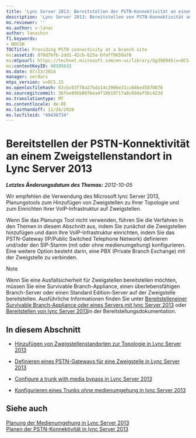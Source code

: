 ```yaml
---
title: 'Lync Server 2013: Bereitstellen der PSTN-Konnektivität an einem Zweigstellenstandort'
description: 'Lync Server 2013: Bereitstellen von PSTN-Konnektivität an einer Zweigstelle.'
ms.reviewer: ''
ms.author: v-lanac
author: lanachin
f1.keywords:
- NOCSH
TOCTitle: Providing PSTN connectivity at a branch site
ms:assetid: d78d76fb-2dd1-42cb-b25a-bfaff9650a70
ms:mtpsurl: https://technet.microsoft.com/en-us/library/Gg398945(v=OCS.15)
ms:contentKeyID: 48185633
ms.date: 07/23/2014
manager: serdars
mtps_version: v=OCS.15
ms.openlocfilehash: 63cbc03f78a27bda14c2906e31cc68bed5870878
ms.sourcegitcommit: 36fee89bb887bea4f18b19f17a8c69daf5bc423d
ms.translationtype: MT
ms.contentlocale: de-DE
ms.lasthandoff: 11/26/2020
ms.locfileid: "49436734"
---
```

# <a name="providing-pstn-connectivity-at-a-branch-site-in-lync-server-2013"></a>Bereitstellen der PSTN-Konnektivität an einem Zweigstellenstandort in Lync Server 2013

<div data-xmlns="http://www.w3.org/1999/xhtml">

<div class="topic" data-xmlns="http://www.w3.org/1999/xhtml" data-msxsl="urn:schemas-microsoft-com:xslt" data-cs="https://msdn.microsoft.com/">

<div data-asp="https://msdn2.microsoft.com/asp">



</div>

<div id="mainSection">

<div id="mainBody">

<span> </span>

_**Letztes Änderungsdatum des Themas:** 2012-10-05_

Wir empfehlen die Verwendung des Microsoft lync Server 2013, Planungstools zum Hinzufügen von Zweigstellen zu Ihrer Topologie und zum Einrichten Ihrer VoIP-Infrastruktur auf Zweigstellen.

Wenn Sie das Planungs Tool nicht verwenden, führen Sie die Verfahren in den Themen in diesem Abschnitt aus, indem Sie zunächst die Zweigstellen hinzufügen und dann Ihre VoIP-Infrastruktur einrichten, indem Sie das PSTN-Gateway (IP/Public Switched Telephone Network) definieren und/oder den SIP-Stamm (mit oder ohne medienumgehung) konfigurieren. Eine weitere Option besteht darin, eine PBX (Private Branch Exchange) mit der Zweigstelle zu verbinden.

<div>


> [!NOTE]  
> Wenn Sie eine Ausfallsicherheit für Zweigstellen bereitstellen möchten, müssen Sie eine Survivable Branch-Appliance, einen überlebensfähigen Branch-Server oder einen Standard Edition-Server auf der Zweigstelle bereitstellen. Ausführliche Informationen finden Sie unter <A href="lync-server-2013-deploying-a-survivable-branch-appliance-or-server.md">Bereitstelleneiner Survivable Branch-Appliance oder eines Servers mit lync Server 2013</A> oder <A href="lync-server-2013-deploying-lync-server.md">Bereitstellen von lync Server 2013</A>in der Bereitstellungsdokumentation.



</div>

<div>

## <a name="in-this-section"></a>In diesem Abschnitt

  - [Hinzufügen von Zweigstellenstandorten zur Topologie in Lync Server 2013](lync-server-2013-add-branch-sites-to-your-topology.md)

  - [Definieren eines PSTN-Gateways für eine Zweigstelle in Lync Server 2013](lync-server-2013-define-a-pstn-gateway-for-a-branch-site.md)

  - [Configure a trunk with media bypass in Lync Server 2013](lync-server-2013-configure-a-trunk-with-media-bypass.md)

  - [Konfigurieren eines Trunks ohne medienumgehung in lync Server 2013](lync-server-2013-configure-a-trunk-without-media-bypass.md)

</div>

<div>

## <a name="see-also"></a>Siehe auch


[Planung der Medienumgehung in Lync Server 2013](lync-server-2013-planning-for-media-bypass.md)  
[Planen der PSTN-Konnektivität in lync Server 2013](lync-server-2013-planning-for-pstn-connectivity.md)  
  

</div>

</div>

<span> </span>

</div>

</div>

</div>

